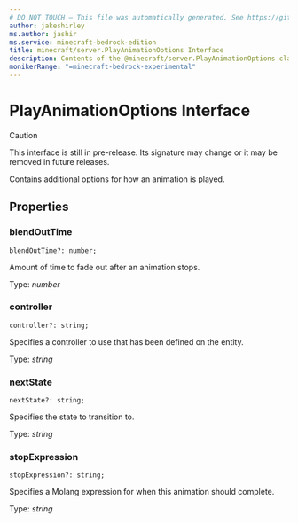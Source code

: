 ```yaml
---
# DO NOT TOUCH — This file was automatically generated. See https://github.com/mojang/minecraftapidocsgenerator to modify descriptions, examples, etc.
author: jakeshirley
ms.author: jashir
ms.service: minecraft-bedrock-edition
title: minecraft/server.PlayAnimationOptions Interface
description: Contents of the @minecraft/server.PlayAnimationOptions class.
monikerRange: "=minecraft-bedrock-experimental"
---
```

# PlayAnimationOptions Interface

> [!CAUTION]
> This interface is still in pre-release.  Its signature may change or it may be removed in future releases.

Contains additional options for how an animation is played.

## Properties

### **blendOutTime**
`blendOutTime?: number;`

Amount of time to fade out after an animation stops.

Type: *number*

### **controller**
`controller?: string;`

Specifies a controller to use that has been defined on the entity.

Type: *string*

### **nextState**
`nextState?: string;`

Specifies the state to transition to. 

Type: *string*

### **stopExpression**
`stopExpression?: string;`

Specifies a Molang expression for when this animation should complete.

Type: *string*
